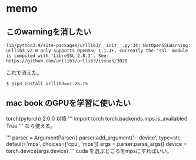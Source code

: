 # memo

## このwarningを消したい
```
lib/python3.9/site-packages/urllib3/__init__.py:34: NotOpenSSLWarning: urllib3 v2.0 only supports OpenSSL 1.1.1+, currently the 'ssl' module is compiled with 'LibreSSL 2.8.3'. See: https://github.com/urllib3/urllib3/issues/3020
```
これで消えた。
```
$ pip3 install urllib3==1.26.15
```

## mac book のGPUを学習に使いたい
torch(pytorch) 2.0.0 以降
'''
import torch
torch.backends.mps.is_available()
True
'''
なら使える。

'''
parser = ArgumentParser()
parser.add_argument('--device', type=str, default='mps',
                    choices=['cpu', 'mps'])
args = parser.parse_args()
device = torch.device(args.device)
'''
cuda を選ぶところをmpsにすればいい。
